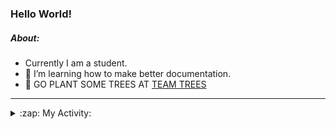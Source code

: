 ### Hello World!

##### About:
- Currently I am a student.
- 🌱 I’m learning how to make better documentation.
- 🌱 GO PLANT SOME TREES AT [TEAM TREES](https://teamtrees.org/)

---
<details>
  <summary>:zap: My Activity:</summary>
  
<!--START_SECTION:waka-->
![Code Time](http://img.shields.io/badge/Code%20Time-1%2C152%20hrs%2043%20mins-blue)

**I'm a Night 🦉** 

```text
🌞 Morning                1428 commits        ██░░░░░░░░░░░░░░░░░░░░░░░   09.18 % 
🌆 Daytime                5520 commits        █████████░░░░░░░░░░░░░░░░   35.48 % 
🌃 Evening                4484 commits        ███████░░░░░░░░░░░░░░░░░░   28.82 % 
🌙 Night                  4125 commits        ███████░░░░░░░░░░░░░░░░░░   26.52 % 
```
📅 **I'm Most Productive on Wednesday** 

```text
Monday                   2335 commits        ████░░░░░░░░░░░░░░░░░░░░░   15.01 % 
Tuesday                  2027 commits        ███░░░░░░░░░░░░░░░░░░░░░░   13.03 % 
Wednesday                3597 commits        ██████░░░░░░░░░░░░░░░░░░░   23.12 % 
Thursday                 1923 commits        ███░░░░░░░░░░░░░░░░░░░░░░   12.36 % 
Friday                   1538 commits        ██░░░░░░░░░░░░░░░░░░░░░░░   09.89 % 
Saturday                 1388 commits        ██░░░░░░░░░░░░░░░░░░░░░░░   08.92 % 
Sunday                   2749 commits        ████░░░░░░░░░░░░░░░░░░░░░   17.67 % 
```


📊 **This Week I Spent My Time On** 

```text
🔥 Editors: 
VS Code                  3 hrs 5 mins        █████████████████████████   100.00 % 

🐱‍💻 Projects: 
giveth-dapps-v2          3 hrs 1 min         ████████████████████████░   97.40 % 
praise                   4 mins              █░░░░░░░░░░░░░░░░░░░░░░░░   02.60 % 
```


 Last Updated on 18/07/2023 05:10:18 UTC
<!--END_SECTION:waka-->
</details>
